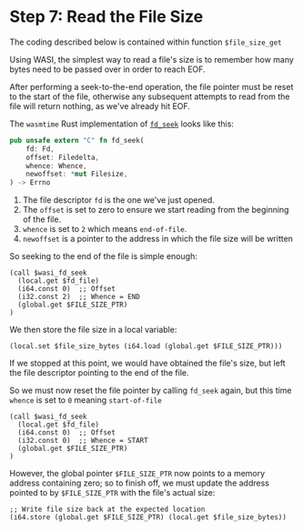 # Step 7: Read the File Size

The coding described below is contained within function `$file_size_get`

Using WASI, the simplest way to read a file's size is to remember how many bytes need to be passed over in order to reach EOF.

After performing a seek-to-the-end operation, the file pointer must be reset to the start of the file, otherwise any subsequent attempts to read from the file will return nothing, as we've already hit EOF.

The `wasmtime` Rust implementation of [`fd_seek`](https://github.com/bytecodealliance/wasmtime/blob/06377eb08a649619cc8ac9a934cb3f119017f3ef/crates/wasi-preview1-component-adapter/src/lib.rs#L1550) looks like this:

```rust
pub unsafe extern "C" fn fd_seek(
    fd: Fd,
    offset: Filedelta,
    whence: Whence,
    newoffset: *mut Filesize,
) -> Errno
```

1. The file descriptor `fd` is the one we've just opened.
1. The `offset` is set to zero to ensure we start reading from the beginning of the file.
1. `whence` is set to `2` which means `end-of-file`.
1. `newoffset` is a pointer to the address in which the file size will be written

So seeking to the end of the file is simple enough:

```wat
(call $wasi_fd_seek
  (local.get $fd_file)
  (i64.const 0)  ;; Offset
  (i32.const 2)  ;; Whence = END
  (global.get $FILE_SIZE_PTR)
)
```

We then store the file size in a local variable:

```wat
(local.set $file_size_bytes (i64.load (global.get $FILE_SIZE_PTR)))
```

If we stopped at this point, we would have obtained the file's size, but left the file descriptor pointing to the end of the file.

So we must now reset the file pointer by calling `fd_seek` again, but this time `whence` is set to `0` meaning `start-of-file`

```wat
(call $wasi_fd_seek
  (local.get $fd_file)
  (i64.const 0)  ;; Offset
  (i32.const 0)  ;; Whence = START
  (global.get $FILE_SIZE_PTR)
)
```

However, the global pointer `$FILE_SIZE_PTR` now points to a memory address containing zero; so to finish off, we must update the address pointed to by `$FILE_SIZE_PTR` with the file's actual size:

```wat
;; Write file size back at the expected location
(i64.store (global.get $FILE_SIZE_PTR) (local.get $file_size_bytes))
```
